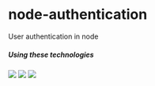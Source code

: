# node-authentication

<p>User authentication in node</p>

<h5>Using these technologies</h5>

<img src="https://www.slothparadise.com/wp-content/uploads/2016/05/nodejs-express-mongo.jpg">
<img src="https://coursework.vschool.io/content/images/2015/11/mongoosejs.png">
<img src="https://camo.githubusercontent.com/662ee2f98b69b0894d0a1d9117a9c5fb4dfc40aa/687474703a2f2f63646e2e61757468302e636f6d2f696d672f70617373706f72742d62616e6e65722d6769746875622e706e67">

